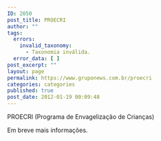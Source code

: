 ```yaml
---
ID: 2050
post_title: PROECRI
author: ""
tags:
  errors:
    invalid_taxonomy:
      - Taxonomia inválida.
  error_data: [ ]
post_excerpt: ""
layout: page
permalink: https://www.gruponews.com.br/proecri
categories: categories
published: true
post_date: 2012-01-19 00:09:48
---
```

PROECRI (Programa de Envagelização de Crianças)

Em breve mais informações.